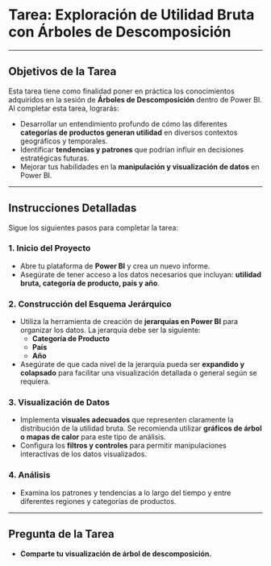 # Tarea: Exploración de Utilidad Bruta con Árboles de Descomposición

---

## Objetivos de la Tarea

Esta tarea tiene como finalidad poner en práctica los conocimientos adquiridos en la sesión de **Árboles de Descomposición** dentro de Power BI. Al completar esta tarea, lograrás:

* Desarrollar un entendimiento profundo de cómo las diferentes **categorías de productos generan utilidad** en diversos contextos geográficos y temporales.
* Identificar **tendencias y patrones** que podrían influir en decisiones estratégicas futuras.
* Mejorar tus habilidades en la **manipulación y visualización de datos** en Power BI.

---

## Instrucciones Detalladas

Sigue los siguientes pasos para completar la tarea:

### 1. Inicio del Proyecto

* Abre tu plataforma de **Power BI** y crea un nuevo informe.
* Asegúrate de tener acceso a los datos necesarios que incluyan: **utilidad bruta, categoría de producto, país y año**.

### 2. Construcción del Esquema Jerárquico

* Utiliza la herramienta de creación de **jerarquías en Power BI** para organizar los datos. La jerarquía debe ser la siguiente:
    * **Categoría de Producto**
    * **País**
    * **Año**
* Asegúrate de que cada nivel de la jerarquía pueda ser **expandido y colapsado** para facilitar una visualización detallada o general según se requiera.

### 3. Visualización de Datos

* Implementa **visuales adecuados** que representen claramente la distribución de la utilidad bruta. Se recomienda utilizar **gráficos de árbol o mapas de calor** para este tipo de análisis.
* Configura los **filtros y controles** para permitir manipulaciones interactivas de los datos visualizados.

### 4. Análisis

* Examina los patrones y tendencias a lo largo del tiempo y entre diferentes regiones y categorías de productos.

---

## Pregunta de la Tarea

* **Comparte tu visualización de árbol de descomposición.**